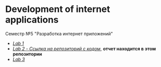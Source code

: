 # Development of internet applications
Семестр №5 "Разработка интернет приложений"
- [*Lab 1*](https://github.com/InNomineMortis/InternetAplicationsDev/tree/master/Lab1)
- [*Lab 2 - Ссылка на репозиторий с кодом*](https://github.com/InNomineMortis/Lab-2), **отчет находится в этом репозитории**
- [*Lab 3*](https://github.com/InNomineMortis/InternetAplicationsDev/tree/master/Lab3)